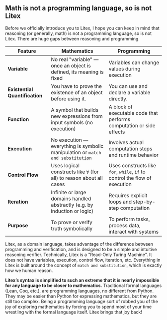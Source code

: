 ## Math is not a programming language, so is not Litex

Before we officially introduce you to Litex, I hope you can keep in mind that reasoning (or generally, math) is not a programming language, so is not Litex. There are huge gaps between reasoning and programming.

| Feature              | Mathematics                                                                 | Programming                                                                    |
|----------------------|------------------------------------------------------------------------------|--------------------------------------------------------------------------------|
| **Variable**          | No real "variable" — once an object is defined, its meaning is fixed        | Variables can change values during execution                                   |
| **Existential Quantification** |  You have to prove the existence of an object before using it. | You can use and declare a variable directly. |
| **Function**          | A symbol that builds new expressions from input symbols (no execution)      | A block of executable code that performs computation or side effects           |
| **Execution**         | No execution — everything is symbolic manipulation or `match and substitution`           | Involves actual computation steps and runtime behavior                         |
| **Control Flow**      | Uses logical constructs like `∀` (for all) to reason about all cases         | Uses constructs like `for`, `while`, `if` to control the flow of execution     |
| **Iteration**         | Infinite or large domains handled abstractly (e.g. by induction or logic)    | Requires explicit loops and step-by-step computation                           |
| **Purpose**           | To prove or verify truth symbolically                                        | To perform tasks, process data, interact with systems                          |

Litex, as a domain language, takes advantage of the difference between programming and verification, and is designed to be a simple and intuitive reasoning verifier. Technically, Litex is a "Read-Only Turing Machine". It does not have variables, execution, control flow, iteration, etc. Everything in Litex is built around the concept of `match and substitution`, which is exactly how we human reason. 

**Litex’s syntax is simplified to such an extreme that it is nearly impossible for any language to be closer to mathematics.** Traditional formal languages (Lean, Coq, etc.), are programming languages, no different from Python. They may be easier than Python for expressing mathematics, but they are still too complex. Being a programming language sort of robbed you of the joy of exploring mathematics by forcing you to spend most of your time wrestling with the formal language itself. Litex brings that joy back!
